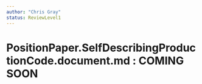 ```yaml
---
author: "Chris Gray"
status: ReviewLevel1
---
```


# PositionPaper.SelfDescribingProductionCode.document.md  : COMING SOON
